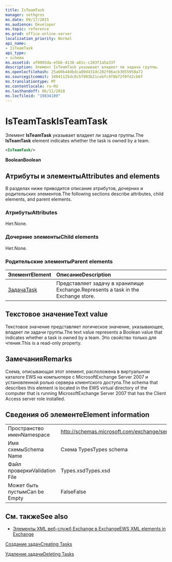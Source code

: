 ```yaml
---
title: IsTeamTask
manager: sethgros
ms.date: 09/17/2015
ms.audience: Developer
ms.topic: reference
ms.prod: office-online-server
localization_priority: Normal
api_name:
- IsTeamTask
api_type:
- schema
ms.assetid: af0095da-e5bb-4138-a01c-c203f1a5a33f
description: Элемент IsTeamTask указывает владеет ли задача группы.
ms.openlocfilehash: 25a60b44dbdca89d431dc202f06acb3055958a72
ms.sourcegitcommit: 34041125dc8c5f993b21cebfc4f8b72f0fd2cb6f
ms.translationtype: MT
ms.contentlocale: ru-RU
ms.lasthandoff: 06/11/2018
ms.locfileid: "19834109"
---
```

# <a name="isteamtask"></a><span data-ttu-id="15a90-103">IsTeamTask</span><span class="sxs-lookup"><span data-stu-id="15a90-103">IsTeamTask</span></span>

<span data-ttu-id="15a90-104">Элемент **IsTeamTask** указывает владеет ли задача группы.</span><span class="sxs-lookup"><span data-stu-id="15a90-104">The **IsTeamTask** element indicates whether the task is owned by a team.</span></span> 
  
```xml
<IsTeamTask/>
```

 <span data-ttu-id="15a90-105">**Boolean**</span><span class="sxs-lookup"><span data-stu-id="15a90-105">**Boolean**</span></span>
## <a name="attributes-and-elements"></a><span data-ttu-id="15a90-106">Атрибуты и элементы</span><span class="sxs-lookup"><span data-stu-id="15a90-106">Attributes and elements</span></span>

<span data-ttu-id="15a90-107">В разделах ниже приводится описание атрибутов, дочерних и родительских элементов.</span><span class="sxs-lookup"><span data-stu-id="15a90-107">The following sections describe attributes, child elements, and parent elements.</span></span>
  
### <a name="attributes"></a><span data-ttu-id="15a90-108">Атрибуты</span><span class="sxs-lookup"><span data-stu-id="15a90-108">Attributes</span></span>

<span data-ttu-id="15a90-109">Нет.</span><span class="sxs-lookup"><span data-stu-id="15a90-109">None.</span></span>
  
### <a name="child-elements"></a><span data-ttu-id="15a90-110">Дочерние элементы</span><span class="sxs-lookup"><span data-stu-id="15a90-110">Child elements</span></span>

<span data-ttu-id="15a90-111">Нет.</span><span class="sxs-lookup"><span data-stu-id="15a90-111">None.</span></span>
  
### <a name="parent-elements"></a><span data-ttu-id="15a90-112">Родительские элементы</span><span class="sxs-lookup"><span data-stu-id="15a90-112">Parent elements</span></span>

|<span data-ttu-id="15a90-113">**Элемент**</span><span class="sxs-lookup"><span data-stu-id="15a90-113">**Element**</span></span>|<span data-ttu-id="15a90-114">**Описание**</span><span class="sxs-lookup"><span data-stu-id="15a90-114">**Description**</span></span>|
|:-----|:-----|
|[<span data-ttu-id="15a90-115">Задача</span><span class="sxs-lookup"><span data-stu-id="15a90-115">Task</span></span>](task.md) <br/> |<span data-ttu-id="15a90-116">Представляет задачу в хранилище Exchange.</span><span class="sxs-lookup"><span data-stu-id="15a90-116">Represents a task in the Exchange store.</span></span>  <br/> |
   
## <a name="text-value"></a><span data-ttu-id="15a90-117">Текстовое значение</span><span class="sxs-lookup"><span data-stu-id="15a90-117">Text value</span></span>

<span data-ttu-id="15a90-118">Текстовое значение представляет логическое значение, указывающее, владеет ли задачи группы.</span><span class="sxs-lookup"><span data-stu-id="15a90-118">The text value represents a Boolean value that indicates whether a task is owned by a team.</span></span> <span data-ttu-id="15a90-119">Это свойство только для чтения.</span><span class="sxs-lookup"><span data-stu-id="15a90-119">This is a read-only property.</span></span>
  
## <a name="remarks"></a><span data-ttu-id="15a90-120">Замечания</span><span class="sxs-lookup"><span data-stu-id="15a90-120">Remarks</span></span>

<span data-ttu-id="15a90-121">Схема, описывающая этот элемент, расположена в виртуальном каталоге EWS на компьютере с MicrosoftExchange Server 2007 и установленной ролью сервера клиентского доступа.</span><span class="sxs-lookup"><span data-stu-id="15a90-121">The schema that describes this element is located in the EWS virtual directory of the computer that is running MicrosoftExchange Server 2007 that has the Client Access server role installed.</span></span>
  
## <a name="element-information"></a><span data-ttu-id="15a90-122">Сведения об элементе</span><span class="sxs-lookup"><span data-stu-id="15a90-122">Element information</span></span>

|||
|:-----|:-----|
|<span data-ttu-id="15a90-123">Пространство имен</span><span class="sxs-lookup"><span data-stu-id="15a90-123">Namespace</span></span>  <br/> |http://schemas.microsoft.com/exchange/services/2006/types  <br/> |
|<span data-ttu-id="15a90-124">Имя схемы</span><span class="sxs-lookup"><span data-stu-id="15a90-124">Schema Name</span></span>  <br/> |<span data-ttu-id="15a90-125">Схема Types</span><span class="sxs-lookup"><span data-stu-id="15a90-125">Types schema</span></span>  <br/> |
|<span data-ttu-id="15a90-126">Файл проверки</span><span class="sxs-lookup"><span data-stu-id="15a90-126">Validation File</span></span>  <br/> |<span data-ttu-id="15a90-127">Types.xsd</span><span class="sxs-lookup"><span data-stu-id="15a90-127">Types.xsd</span></span>  <br/> |
|<span data-ttu-id="15a90-128">Может быть пустым</span><span class="sxs-lookup"><span data-stu-id="15a90-128">Can be Empty</span></span>  <br/> |<span data-ttu-id="15a90-129">False</span><span class="sxs-lookup"><span data-stu-id="15a90-129">False</span></span>  <br/> |
   
## <a name="see-also"></a><span data-ttu-id="15a90-130">См. также</span><span class="sxs-lookup"><span data-stu-id="15a90-130">See also</span></span>



- [<span data-ttu-id="15a90-131">Элементы XML веб-служб Exchange в Exchange</span><span class="sxs-lookup"><span data-stu-id="15a90-131">EWS XML elements in Exchange</span></span>](ews-xml-elements-in-exchange.md)


[<span data-ttu-id="15a90-132">Создание задач</span><span class="sxs-lookup"><span data-stu-id="15a90-132">Creating Tasks</span></span>](http://msdn.microsoft.com/library/0ef97334-e8a0-4f67-a23a-dd9e2bbad49f%28Office.15%29.aspx)
  
[<span data-ttu-id="15a90-133">Удаление задачи</span><span class="sxs-lookup"><span data-stu-id="15a90-133">Deleting Tasks</span></span>](http://msdn.microsoft.com/library/a3d7e25f-8a35-4901-b1d9-d31f418ab340%28Office.15%29.aspx)

